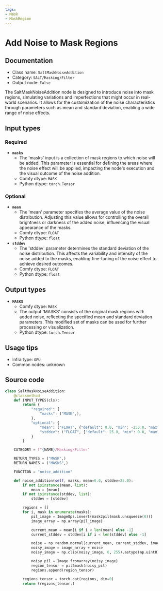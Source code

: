 ```yaml
---
tags:
- Mask
- MaskRegion
---
```


# Add Noise to Mask Regions
## Documentation
- Class name: `SaltMaskNoiseAddition`
- Category: `SALT/Masking/Filter`
- Output node: `False`

The SaltMaskNoiseAddition node is designed to introduce noise into mask regions, simulating variations and imperfections that might occur in real-world scenarios. It allows for the customization of the noise characteristics through parameters such as mean and standard deviation, enabling a wide range of noise effects.
## Input types
### Required
- **`masks`**
    - The 'masks' input is a collection of mask regions to which noise will be added. This parameter is essential for defining the areas where the noise effect will be applied, impacting the node's execution and the visual outcome of the noise addition.
    - Comfy dtype: `MASK`
    - Python dtype: `torch.Tensor`
### Optional
- **`mean`**
    - The 'mean' parameter specifies the average value of the noise distribution. Adjusting this value allows for controlling the overall brightness or darkness of the added noise, influencing the visual appearance of the masks.
    - Comfy dtype: `FLOAT`
    - Python dtype: `float`
- **`stddev`**
    - The 'stddev' parameter determines the standard deviation of the noise distribution. This affects the variability and intensity of the noise added to the masks, enabling fine-tuning of the noise effect to achieve desired outcomes.
    - Comfy dtype: `FLOAT`
    - Python dtype: `float`
## Output types
- **`MASKS`**
    - Comfy dtype: `MASK`
    - The output 'MASKS' consists of the original mask regions with added noise, reflecting the specified mean and standard deviation parameters. This modified set of masks can be used for further processing or visualization.
    - Python dtype: `torch.Tensor`
## Usage tips
- Infra type: `GPU`
- Common nodes: unknown


## Source code
```python
class SaltMaskNoiseAddition:
    @classmethod
    def INPUT_TYPES(cls):
        return {
            "required": {
                "masks": ("MASK",),
            },
            "optional": {
                "mean": ("FLOAT", {"default": 0.0, "min": -255.0, "max": 255.0, "step": 0.1}),
                "stddev": ("FLOAT", {"default": 25.0, "min": 0.0, "max": 100.0, "step": 0.1}),
            }
        }

    CATEGORY = f"{NAME}/Masking/Filter"

    RETURN_TYPES = ("MASK",)
    RETURN_NAMES = ("MASKS",)

    FUNCTION = "noise_addition"

    def noise_addition(self, masks, mean=0.0, stddev=25.0):
        if not isinstance(mean, list):
            mean = [mean]
        if not isinstance(stddev, list):
            stddev = [stddev]

        regions = []
        for i, mask in enumerate(masks):
            pil_image = ImageOps.invert(mask2pil(mask.unsqueeze(0)))
            image_array = np.array(pil_image)

            current_mean = mean[i if i < len(mean) else -1]
            current_stddev = stddev[i if i < len(stddev) else -1]

            noise = np.random.normal(current_mean, current_stddev, image_array.shape)
            noisy_image = image_array + noise
            noisy_image = np.clip(noisy_image, 0, 255).astype(np.uint8)

            noisy_pil = Image.fromarray(noisy_image)
            region_tensor = pil2mask(noisy_pil)
            regions.append(region_tensor)

        regions_tensor = torch.cat(regions, dim=0)
        return (regions_tensor,)

```
